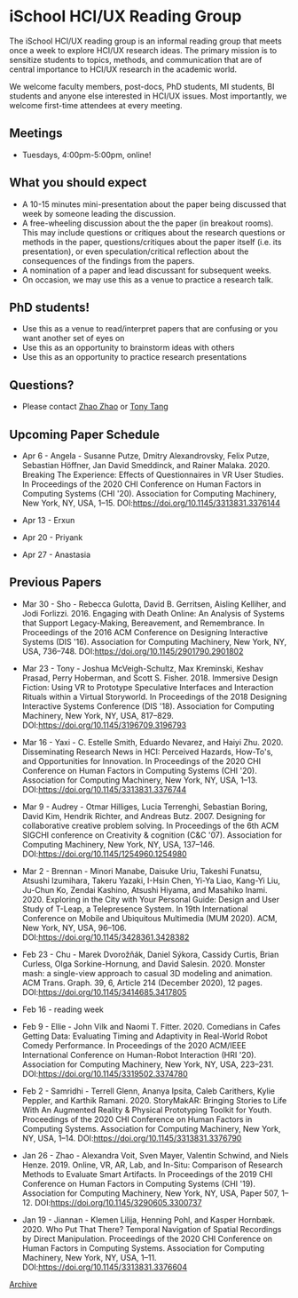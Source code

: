 # iSchool HCI/UX Reading Group

The iSchool HCI/UX reading group is an informal reading group that meets once a week to explore HCI/UX research ideas. The primary mission is to sensitize students to topics, methods, and communication that are of central importance to HCI/UX research in the academic world.

We welcome faculty members, post-docs, PhD students, MI students, BI students and anyone else interested in HCI/UX issues. Most importantly, we welcome first-time attendees at every meeting.

## Meetings
* Tuesdays, 4:00pm-5:00pm, online!

## What you should expect
* A 10-15 minutes mini-presentation about the paper being discussed that week by someone leading the discussion.
* A free-wheeling discussion about the the paper (in breakout rooms). This may include questions or critiques about the research questions or methods in the paper, questions/critiques about the paper itself (i.e. its presentation), or even speculation/critical reflection about the consequences of the findings from the papers.
* A nomination of a paper and lead discussant for subsequent weeks.
* On occasion, we may use this as a venue to practice a research talk.

## PhD students!
* Use this as a venue to read/interpret papers that are confusing or you want another set of eyes on
* Use this as an opportunity to brainstorm ideas with others
* Use this as an opportunity to practice research presentations

## Questions?
* Please contact [Zhao Zhao](mailto:zhao.zhao@utoronto.ca) or [Tony Tang](https://ischool.utoronto.ca/profile/tony-tang/) 

## Upcoming Paper Schedule


* Apr 6 - Angela - Susanne Putze, Dmitry Alexandrovsky, Felix Putze, Sebastian Höffner, Jan David Smeddinck, and Rainer Malaka. 2020. Breaking The Experience: Effects of Questionnaires in VR User Studies. In Proceedings of the 2020 CHI Conference on Human Factors in Computing Systems (CHI '20). Association for Computing Machinery, New York, NY, USA, 1–15. DOI:https://doi.org/10.1145/3313831.3376144

* Apr 13 - Erxun

* Apr 20 - Priyank

* Apr 27 - Anastasia



## Previous Papers

* Mar 30 - Sho - Rebecca Gulotta, David B. Gerritsen, Aisling Kelliher, and Jodi Forlizzi. 2016. Engaging with Death Online: An Analysis of Systems that Support Legacy-Making, Bereavement, and Remembrance. In Proceedings of the 2016 ACM Conference on Designing Interactive Systems (DIS '16). Association for Computing Machinery, New York, NY, USA, 736–748. DOI:https://doi.org/10.1145/2901790.2901802

* Mar 23 - Tony - Joshua McVeigh-Schultz, Max Kreminski, Keshav Prasad, Perry Hoberman, and Scott S. Fisher. 2018. Immersive Design Fiction: Using VR to Prototype Speculative Interfaces and Interaction Rituals within a Virtual Storyworld. In Proceedings of the 2018 Designing Interactive Systems Conference (DIS '18). Association for Computing Machinery, New York, NY, USA, 817–829. DOI:https://doi.org/10.1145/3196709.3196793

* Mar 16 - Yaxi - C. Estelle Smith, Eduardo Nevarez, and Haiyi Zhu. 2020. Disseminating Research News in HCI: Perceived Hazards, How-To's, and Opportunities for Innovation. In Proceedings of the 2020 CHI Conference on Human Factors in Computing Systems (CHI '20). Association for Computing Machinery, New York, NY, USA, 1–13. DOI:https://doi.org/10.1145/3313831.3376744

* Mar 9 - Audrey - Otmar Hilliges, Lucia Terrenghi, Sebastian Boring, David Kim, Hendrik Richter, and Andreas Butz. 2007. Designing for collaborative creative problem solving. In Proceedings of the 6th ACM SIGCHI conference on Creativity & cognition (C&C '07). Association for Computing Machinery, New York, NY, USA, 137–146. DOI:https://doi.org/10.1145/1254960.1254980

* Mar 2 - Brennan - Minori Manabe, Daisuke Uriu, Takeshi Funatsu, Atsushi Izumihara, Takeru Yazaki, I-Hsin Chen, Yi-Ya Liao, Kang-Yi Liu, Ju-Chun Ko, Zendai Kashino, Atsushi Hiyama, and Masahiko Inami. 2020. Exploring in the City with Your Personal Guide: Design and User Study of T-Leap, a Telepresence System. In 19th International Conference on Mobile and Ubiquitous Multimedia (MUM 2020). ACM, New York, NY, USA, 96–106. DOI:https://doi.org/10.1145/3428361.3428382

* Feb 23 - Chu - Marek Dvorožňák, Daniel Sýkora, Cassidy Curtis, Brian Curless, Olga Sorkine-Hornung, and David Salesin. 2020. Monster mash: a single-view approach to casual 3D modeling and animation. ACM Trans. Graph. 39, 6, Article 214 (December 2020), 12 pages. DOI:https://doi.org/10.1145/3414685.3417805

* Feb 16 - reading week

* Feb 9 - Ellie - John Vilk and Naomi T. Fitter. 2020. Comedians in Cafes Getting Data: Evaluating Timing and Adaptivity in Real-World Robot Comedy Performance. In Proceedings of the 2020 ACM/IEEE International Conference on Human-Robot Interaction (HRI '20). Association for Computing Machinery, New York, NY, USA, 223–231. DOI:https://doi.org/10.1145/3319502.3374780

* Feb 2 - Samridhi - Terrell Glenn, Ananya Ipsita, Caleb Carithers, Kylie Peppler, and Karthik Ramani. 2020. StoryMakAR: Bringing Stories to Life With An Augmented Reality & Physical Prototyping Toolkit for Youth. Proceedings of the 2020 CHI Conference on Human Factors in Computing Systems. Association for Computing Machinery, New York, NY, USA, 1–14. DOI:https://doi.org/10.1145/3313831.3376790


* Jan 26 - Zhao - Alexandra Voit, Sven Mayer, Valentin Schwind, and Niels Henze. 2019. Online, VR, AR, Lab, and In-Situ: Comparison of Research Methods to Evaluate Smart Artifacts. In Proceedings of the 2019 CHI Conference on Human Factors in Computing Systems (CHI '19). Association for Computing Machinery, New York, NY, USA, Paper 507, 1–12. DOI:https://doi.org/10.1145/3290605.3300737

* Jan 19 - Jiannan - Klemen Lilija, Henning Pohl, and Kasper Hornbæk. 2020. Who Put That There? Temporal Navigation of Spatial Recordings by Direct Manipulation. Proceedings of the 2020 CHI Conference on Human Factors in Computing Systems. Association for Computing Machinery, New York, NY, USA, 1–11. DOI:https://doi.org/10.1145/3313831.3376604


[Archive](archive.md)
